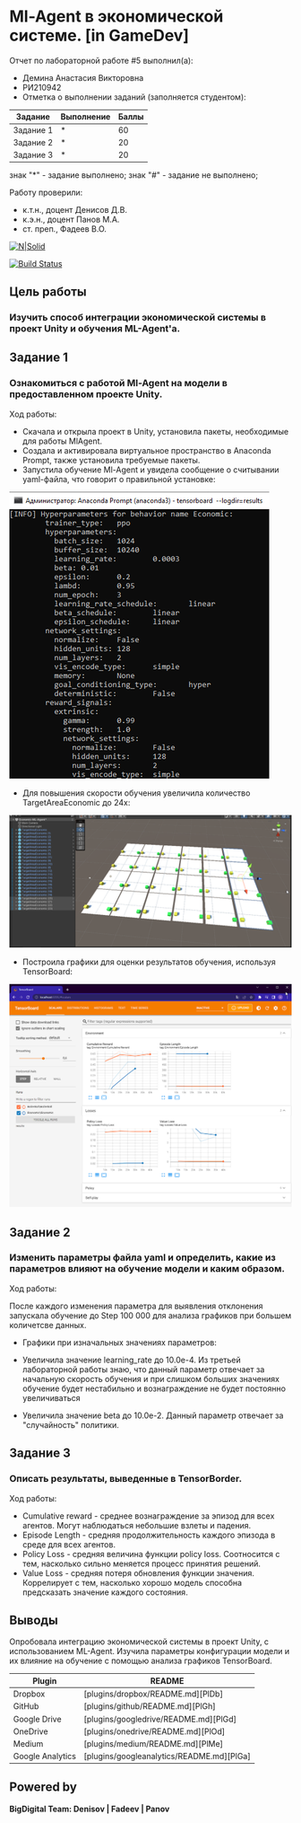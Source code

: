 # Ml-Agent в экономической системе. [in GameDev]
Отчет по лабораторной работе #5 выполнил(а):
- Демина Анастасия Викторовна
- РИ210942
- Отметка о выполнении заданий (заполняется студентом):

| Задание | Выполнение | Баллы |
| ------ | ------ | ------ |
| Задание 1 | * | 60 |
| Задание 2 | * | 20 |
| Задание 3 | * | 20 |

знак "*" - задание выполнено; знак "#" - задание не выполнено;

Работу проверили:
- к.т.н., доцент Денисов Д.В.
- к.э.н., доцент Панов М.А.
- ст. преп., Фадеев В.О.

[![N|Solid](https://cldup.com/dTxpPi9lDf.thumb.png)](https://nodesource.com/products/nsolid)

[![Build Status](https://travis-ci.org/joemccann/dillinger.svg?branch=master)](https://travis-ci.org/joemccann/dillinger)

## Цель работы
### Изучить способ интеграции экономической системы в проект Unity и обучения ML-Agent'а.

## Задание 1
### Ознакомиться с работой Ml-Agent на модели в предоставленном проекте Unity.
Ход работы:

- Скачала и открыла проект в Unity, установила пакеты, необходимые для работы MlAgent.
- Создала и активировала виртуальное пространство в Anaconda Prompt,  также установила требуемые пакеты.
- Запустила обучение Ml-Agent и увидела сообщение о считывании yaml-файла, что говорит о правильной установке:

![Image alt](https://github.com/cutterror/DA-in_gameDev-lab5/blob/main/images/1.png)

- Для повышения скорости обучения увеличила количество TargetAreaEconomic до 24х:

![Image alt](https://github.com/cutterror/DA-in_gameDev-lab5/blob/main/images/2.png)

- Построила графики для оценки результатов обучения, используя TensorBoard:

![Image alt](https://github.com/cutterror/DA-in_gameDev-lab5/blob/main/images/3.png)


## Задание 2
### Изменить параметры файла yaml и определить, какие из параметров влияют на обучение модели и каким образом.
Ход работы:

После каждого изменения параметра для выявления отклонения запускала обучение до Step 100 000 для анализа графиков при большем количетсве данных.

- Графики при изначальных значениях параметров:


- Увеличила значение learning_rate до 10.0e-4. Из третьей лабораторной работы знаю, что данный параметр отвечает за начальную скорость обучения и при слишком больших значениях обучение будет нестабильно и вознаграждение не будет постоянно увеличиваться


- Увеличила значение beta до 10.0e-2. Данный параметр отвечает за "случайность" политики.


## Задание 3
### Описать результаты, выведенные в TensorBorder.
Ход работы:
- Cumulative reward - cреднее вознаграждение за эпизод для всех агентов. Могут наблюдаться небольшие взлеты и падения.
- Episode Length - cредняя продолжительность каждого эпизода в среде для всех агентов.
- Policy Loss - средняя величина функции policy loss. Соотносится с тем, насколько сильно меняется процесс принятия решений.
- Value Loss - cредняя потеря обновления функции значения. Коррелирует с тем, насколько хорошо модель способна предсказать значение каждого состояния.

## Выводы
Опробовала интеграцию экономической системы в проект Unity, с использованием ML-Agent. Изучила параметры конфигурации модели и их влияние на обучение с помощью анализа графиков TensorBoard.


| Plugin | README |
| ------ | ------ |
| Dropbox | [plugins/dropbox/README.md][PlDb] |
| GitHub | [plugins/github/README.md][PlGh] |
| Google Drive | [plugins/googledrive/README.md][PlGd] |
| OneDrive | [plugins/onedrive/README.md][PlOd] |
| Medium | [plugins/medium/README.md][PlMe] |
| Google Analytics | [plugins/googleanalytics/README.md][PlGa] |

## Powered by

**BigDigital Team: Denisov | Fadeev | Panov**
